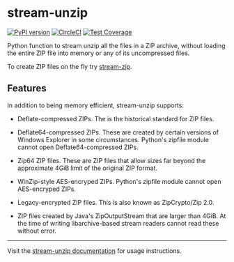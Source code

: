 <!-- --8<-- [start:intro] -->
# stream-unzip

[![PyPI version](https://badge.fury.io/py/stream-unzip.svg)](https://pypi.org/project/stream-unzip/) [![CircleCI](https://circleci.com/gh/uktrade/stream-unzip.svg?style=shield)](https://circleci.com/gh/uktrade/stream-unzip) [![Test Coverage](https://api.codeclimate.com/v1/badges/02144f986cd3eecf4a0b/test_coverage)](https://codeclimate.com/github/uktrade/stream-unzip/test_coverage)

Python function to stream unzip all the files in a ZIP archive, without loading the entire ZIP file into memory or any of its uncompressed files.
<!-- --8<-- [end:intro] -->

To create ZIP files on the fly try [stream-zip](https://github.com/uktrade/stream-zip).

<!-- --8<-- [start:features] -->
## Features

In addition to being memory efficient, stream-unzip supports:

- Deflate-compressed ZIPs. The is the historical standard for ZIP files.

- Deflate64-compressed ZIPs. These are created by certain versions of Windows Explorer in some circumstances. Python's zipfile module cannot open Deflate64-compressed ZIPs.

- Zip64 ZIP files. These are ZIP files that allow sizes far beyond the approximate 4GiB limit of the original ZIP format.

- WinZip-style AES-encryped ZIPs. Python's zipfile module cannot open AES-encryped ZIPs.

- Legacy-encrypted ZIP files. This is also known as ZipCrypto/Zip 2.0.

- ZIP files created by Java's ZipOutputStream that are larger than 4GiB. At the time of writing libarchive-based stream readers cannot read these without error.
<!-- --8<-- [end:features] -->

---

Visit the [stream-unzip documentation](https://stream-unzip.docs.data.trade.gov.uk/) for usage instructions.
